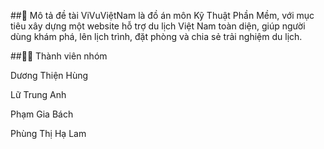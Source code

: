 ##🎯 Mô tả đề tài
ViVuViệtNam là đồ án môn Kỹ Thuật Phần Mềm, với mục tiêu xây dựng một website hỗ trợ du lịch Việt Nam toàn diện, giúp người dùng khám phá, lên lịch trình, đặt phòng và chia sẻ trải nghiệm du lịch.

 ##👨‍💻 Thành viên nhóm

Dương Thiện Hùng

Lữ Trung Anh

Phạm Gia Bách

Phùng Thị Hạ Lam
